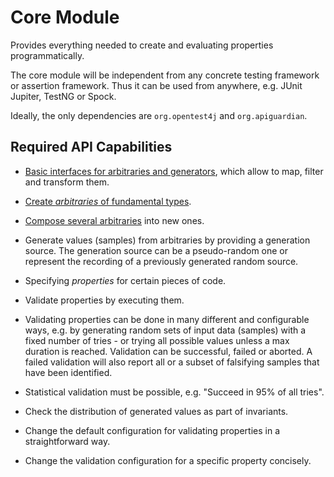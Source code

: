 # Core Module

Provides everything needed to create and evaluating properties programmatically.

The core module will be independent from any concrete testing framework or assertion framework.
Thus it can be used from anywhere, e.g. JUnit Jupiter, TestNG or Spock.

Ideally, the only dependencies are `org.opentest4j` and `org.apiguardian`.

## Required API Capabilities

- [Basic interfaces for arbitraries and generators](https://github.com/jqwik-team/jqwik2-api-discussion/issues/1),
  which allow to map, filter and transform them.

- [Create _arbitraries_ of fundamental types](https://github.com/jqwik-team/jqwik2-api-discussion/issues/2).

- [Compose several arbitraries](https://github.com/jqwik-team/jqwik2-api-discussion/issues/3) into new ones.

- Generate values (samples) from arbitraries by providing a generation source.
  The generation source can be a pseudo-random one or represent the recording of a previously generated random source.

- Specifying _properties_ for certain pieces of code.

- Validate properties by executing them.

- Validating properties can be done in many different and configurable ways,
  e.g. by generating random sets of input data (samples) with a fixed number of tries - or trying all possible values unless a max duration is reached.
  Validation can be successful, failed or aborted.
  A failed validation will also report all or a subset of falsifying samples that have been identified.

- Statistical validation must be possible, e.g. "Succeed in 95% of all tries".

- Check the distribution of generated values as part of invariants.

- Change the default configuration for validating properties in a straightforward way.

- Change the validation configuration for a specific property concisely.
